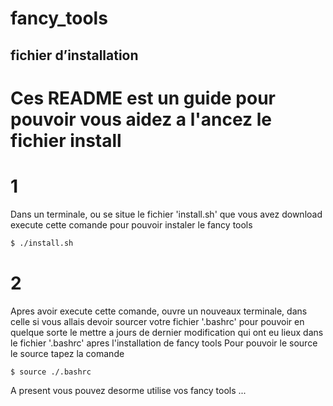 # fancy_tools
## fichier d’installation
# Ces README est un guide pour pouvoir vous aidez a l'ancez le fichier install 
# 1
Dans un terminale, ou se situe le fichier 'install.sh' que vous avez download
execute cette comande pour pouvoir instaler le fancy tools
```sh
$ ./install.sh
```
# 2
Apres avoir execute cette comande, ouvre un nouveaux terminale, dans celle si
vous allais devoir sourcer votre fichier '.bashrc' pour pouvoir en quelque 
sorte le mettre a jours de dernier modification qui ont eu lieux dans le fichier 
'.bashrc' apres l'installation de fancy tools
Pour pouvoir le source le source tapez la comande
```sh
$ source ./.bashrc
```
A present vous pouvez desorme utilise vos fancy tools ...